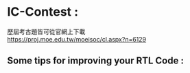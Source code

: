 # IC-Contest : 

歷屆考古題皆可從官網上下載  
https://proj.moe.edu.tw/moeisoc/cl.aspx?n=6129  

## Some tips for improving your RTL Code : 
